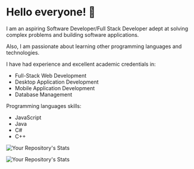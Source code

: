 # Hello everyone! 👋

<!--
**corpzbrideee02/corpzbrideee02** is a ✨ _special_ ✨ repository because its `README.md` (this file) appears on your GitHub profile.

Here are some ideas to get you started:

- 🔭 I’m currently working on ...
- 🌱 I’m currently learning ...
- 👯 I’m looking to collaborate on ...
- 🤔 I’m looking for help with ...
- 💬 Ask me about ...
- 📫 How to reach me: ...
- 😄 Pronouns: ...
- ⚡ Fun fact: ...
-->

I am an aspiring Software Developer/Full Stack Developer adept at solving complex problems and building software applications.

Also, I am passionate about learning other programming languages and technologies.

I have had experience and excellent academic credentials in:
* Full-Stack Web Development
* Desktop Application Development
* Mobile Application Development
* Database Management 

Programming languages skills:
* JavaScript
* Java 
* C#
* C++

![Your Repository's Stats](https://github-readme-stats.vercel.app/api?username=corpzbrideee02&show_icons=true&title_color=ffffff&text_color=c9cacc&icon_color=2bbc8a&bg_color=1d1f21)

![Your Repository's Stats](https://github-readme-stats.vercel.app/api/top-langs/?username=corpzbrideee02&theme=blue-green)

